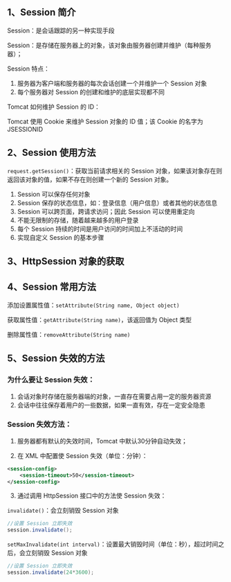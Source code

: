 ## 1、Session 简介

Session：是会话跟踪的另一种实现手段

Session：是存储在服务器上的对象，该对象由服务器创建并维护（每种服务器）；

Session 特点：

1. 服务器为客户端和服务器的每次会话创建一个并维护一个 Session 对象
2. 每个服务器对 Session 的创建和维护的底层实现都不同

Tomcat 如何维护 Session 的 ID：

Tomcat 使用 Cookie 来维护 Session 对象的 ID 值；该 Cookie 的名字为 JSESSIONID





## 2、Session 使用方法





`request.getSession()`：获取当前请求相关的 Session 对象，如果该对象存在则返回该对象的值，如果不存在则创建一个新的 Session 对象。





1. Session 可以保存任何对象
2. Session 保存的状态信息，如：登录信息（用户信息）或者其他的状态信息
3. Session 可以跨页面，跨请求访问；因此 Session 可以使用重定向
4. 不能无限制的存储，随着越来越多的用户登录
5. 每个 Session 持续的时间是用户访问的时间加上不活动的时间
6. 实现自定义 Session 的基本步骤













## 3、HttpSession 对象的获取





## 4、Session 常用方法

添加设置属性值：`setAttribute(String name, Object object)`

获取属性值：`getAttribute(String name)`，该返回值为 Object 类型

删除属性值：`removeAttribute(String name)`



## 5、Session 失效的方法

### 为什么要让 Session 失效：

1. 会话对象时存储在服务器端的对象，一直存在需要占用一定的服务器资源
2. 会话中往往保存着用户的一些数据，如果一直有效，存在一定安全隐患



### Session 失效方法：

1. 服务器都有默认的失效时间，Tomcat 中默认30分钟自动失效；



2. 在 XML 中配置使 Session 失效（单位：分钟）：

~~~xml
<session-config>
	<session-timeout>50</session-timeout>
</session-config>
~~~



3. 通过调用 HttpSession 接口中的方法使 Session 失效：

`invalidate()`：会立刻销毁 Session 对象

~~~java
//设置 Session 立即失效
session.invalidate();
~~~

`setMaxInvalidate(int interval)`：设置最大销毁时间（单位：秒），超过时间之后，会立刻销毁 Session 对象

~~~java
//设置 Session 立即失效
session.invalidate(24*3600);
~~~
